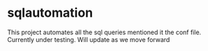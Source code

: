 # sqlautomation
This project automates all the sql queries mentioned it the conf file. 
Currently under testing. Will update as we move forward

